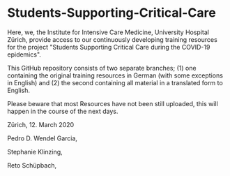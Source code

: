 # Students-Supporting-Critical-Care

Here, we, the Institute for Intensive Care Medicine, University Hospital Zürich, provide access to our continuously developing 
training resources for the project "Students Supporting Critical Care during the COVID-19 epidemics".

This GitHub repository consists of two separate branches; (1) one containing the original training resources in German (with
some exceptions in English) and (2) the second containing all material in a translated form to English.

Please beware that most Resources have not been still uploaded, this will happen in the course of the next days.



Zürich, 12. March 2020

Pedro D. Wendel Garcia,

Stephanie Klinzing,

Reto Schüpbach,
